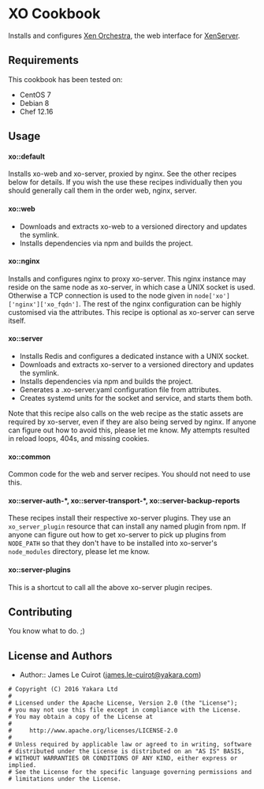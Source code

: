 XO Cookbook
===========
Installs and configures [Xen Orchestra](https://xen-orchestra.com), the web interface for [XenServer](http://xenserver.org).

Requirements
------------
This cookbook has been tested on:

- CentOS 7
- Debian 8
- Chef 12.16

Usage
-----
#### xo::default
Installs xo-web and xo-server, proxied by nginx. See the other recipes below for details. If you wish the use these recipes individually then you should generally call them in the order web, nginx, server.

#### xo::web
* Downloads and extracts xo-web to a versioned directory and updates the symlink.
* Installs dependencies via npm and builds the project.

#### xo::nginx
Installs and configures nginx to proxy xo-server. This nginx instance may reside on the same node as xo-server, in which case a UNIX socket is used. Otherwise a TCP connection is used to the node given in `node['xo']['nginx']['xo_fqdn']`. The rest of the nginx configuration can be highly customised via the attributes. This recipe is optional as xo-server can serve itself.

#### xo::server
* Installs Redis and configures a dedicated instance with a UNIX socket.
* Downloads and extracts xo-server to a versioned directory and updates the symlink.
* Installs dependencies via npm and builds the project.
* Generates a .xo-server.yaml configuration file from attributes.
* Creates systemd units for the socket and service, and starts them both.

Note that this recipe also calls on the web recipe as the static assets are required by xo-server, even if they are also being served by nginx. If anyone can figure out how to avoid this, please let me know. My attempts resulted in reload loops, 404s, and missing cookies.

#### xo::common
Common code for the web and server recipes. You should not need to use this.

#### xo::server-auth-\*, xo::server-transport-\*, xo::server-backup-reports
These recipes install their respective xo-server plugins. They use an `xo_server_plugin` resource that can install any named plugin from npm. If anyone can figure out how to get xo-server to pick up plugins from `NODE_PATH` so that they don't have to be installed into xo-server's `node_modules` directory, please let me know.

#### xo::server-plugins
This is a shortcut to call all the above xo-server plugin recipes.

Contributing
------------
You know what to do. ;)

License and Authors
-------------------
- Author:: James Le Cuirot (<james.le-cuirot@yakara.com>)

```text
# Copyright (C) 2016 Yakara Ltd
#
# Licensed under the Apache License, Version 2.0 (the "License");
# you may not use this file except in compliance with the License.
# You may obtain a copy of the License at
#
#     http://www.apache.org/licenses/LICENSE-2.0
#
# Unless required by applicable law or agreed to in writing, software
# distributed under the License is distributed on an "AS IS" BASIS,
# WITHOUT WARRANTIES OR CONDITIONS OF ANY KIND, either express or implied.
# See the License for the specific language governing permissions and
# limitations under the License.
```
